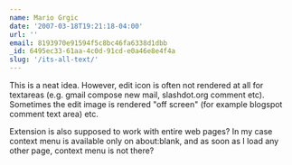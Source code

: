 ```yaml
---
name: Mario Grgic
date: '2007-03-18T19:21:18-04:00'
url: ''
email: 8193970e91594f5c8bc46fa6338d1dbb
_id: 6495ec33-61aa-4c0d-91cd-e0a46e8e4f4a
slug: '/its-all-text/'
---
```


This is a neat idea. However, edit icon is often not rendered at all for
textareas (e.g. gmail compose new mail, slashdot.org comment etc). Sometimes
the edit image is rendered "off screen" (for example blogspot comment text
area) etc.

Extension is also supposed to work with entire web pages? In my case context
menu is available only on about:blank, and as soon as I load any other page,
context menu is not there?
